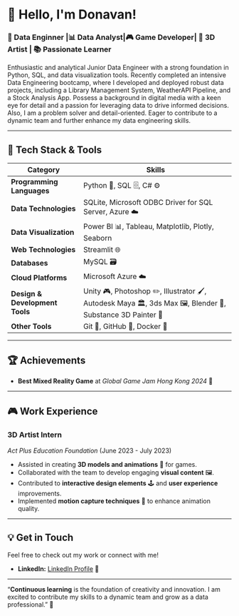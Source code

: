 # 👋 Hello, I'm Donavan!

### 🚀 Data Enginner |📊 Data Analyst|🎮 Game Developer| 🎨 3D Artist | 📚 Passionate Learner 

Enthusiastic and analytical Junior Data Engineer with a strong foundation in Python, SQL, and data visualization tools. Recently completed an intensive Data Engineering bootcamp, where I developed and deployed robust data projects, including a Library Management System, WeatherAPI Pipeline, and a Stock Analysis App. Possess a background in digital media with a keen eye for detail and a passion for leveraging data to drive informed decisions. Also, I am a problem solver and detail-oriented. Eager to contribute to a dynamic team and further enhance my data engineering skills.


---

## 🔧 Tech Stack & Tools

| Category                     | Skills                                                                                      |
|------------------------------|---------------------------------------------------------------------------------------------|
| **Programming Languages**    | Python 🐍, SQL 🗄️, C# ⚙️                                                                    |
| **Data Technologies**        | SQLite, Microsoft ODBC Driver for SQL Server, Azure ☁️                                       |
| **Data Visualization**       | Power BI 📊, Tableau, Matplotlib, Plotly, Seaborn                                           |
| **Web Technologies**         | Streamlit 🌐                                                                                |
| **Databases**                | MySQL 🗃️                                                                                    |
| **Cloud Platforms**          | Microsoft Azure ☁️                                                                          |
| **Design & Development Tools** | Unity 🎮, Photoshop ✏️, Illustrator 🖌️, Autodesk Maya 🏛️, 3ds Max 🖼️, Blender 🔄, Substance 3D Painter 🎨 |
| **Other Tools**              | Git 🔧, GitHub 🐙, Docker 🐳                                                                 |
  
---
## 🏆 **Achievements**

- **Best Mixed Reality Game** at *Global Game Jam Hong Kong 2024* 🏅  

---

## 🎮 **Work Experience**

### **3D Artist Intern**  
*Act Plus Education Foundation* (June 2023 - July 2023)  
- Assisted in creating **3D models and animations** 🎨 for games.
- Collaborated with the team to develop engaging **visual content** 🖼️.
- Contributed to **interactive design elements** 🕹️ and **user experience** improvements.
- Implemented **motion capture techniques** 🎥 to enhance animation quality.

---
## 💡 **Get in Touch**

Feel free to check out my work or connect with me!


- **LinkedIn:** [LinkedIn Profile](https://www.linkedin.com/in/donavan-huang-57124a277/) 👔
---

“**Continuous learning** is the foundation of creativity and innovation. I am excited to contribute my skills to a dynamic team and grow as a data professional.” 🚀
